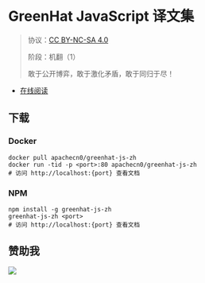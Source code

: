 <!--
    需要填充的占位符：
    
    README.md
    
        GreenHat JavaScript 译文集：文档中文名
        {nameEn}：文档英文名
        {urlEn}：文档原始链接
        ghjs：域名前缀
        飞龙：负责人名称
        wizardforcel：负责人 Github 用户名
        562826179：负责人 QQ
        greenhat-js-zh：ApacheCN 的 Github 仓库名称
        greenhat-js-zh：DockerHub 仓库名称
        greenhat-js-zh：PYPI 包名称
        greenhat-js-zh：NPM 包名称
    
    CNAME
    
        ghjs：域名前缀

    index.html
    
        GreenHat JavaScript 译文集：文档中文名
        #009d9c：显示颜色
        greenhat-js-zh：ApacheCN 的 Github 仓库名称

    asset/docsify-flygon-footer.js
    
        greenhat-js-zh：ApacheCN 的 Github 仓库名称
-->

# GreenHat JavaScript 译文集

> 协议：[CC BY-NC-SA 4.0](http://creativecommons.org/licenses/by-nc-sa/4.0/)
> 
> 阶段：机翻（1）
> 
> 敢于公开博弈，敢于激化矛盾，敢于同归于尽！

* [在线阅读](https://ghjs.flygon.net)

## 下载

### Docker

```
docker pull apachecn0/greenhat-js-zh
docker run -tid -p <port>:80 apachecn0/greenhat-js-zh
# 访问 http://localhost:{port} 查看文档
```

### NPM

```
npm install -g greenhat-js-zh
greenhat-js-zh <port>
# 访问 http://localhost:{port} 查看文档
```

## 赞助我

![](https://img-blog.csdnimg.cn/20200112005920729.png)
